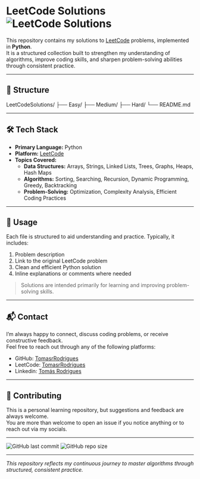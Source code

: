 # LeetCode Solutions ![LeetCode Solutions](https://img.shields.io/badge/LeetCode-Solutions-blueviolet?style=for-the-badge&logo=leetcode)


This repository contains my solutions to [LeetCode](https://leetcode.com) problems, implemented in **Python**.  
It is a structured collection built to strengthen my understanding of algorithms, improve coding skills, and sharpen problem-solving abilities through consistent practice.


---

## 📂 Structure
LeetCodeSolutions/
├── Easy/
├── Medium/
├── Hard/
└── README.md

---

## 🛠 Tech Stack
- **Primary Language:** Python  
- **Platform:** [LeetCode](https://leetcode.com)  
- **Topics Covered:** 
    - **Data Structures:** Arrays, Strings, Linked Lists, Trees, Graphs, Heaps, Hash Maps
    - **Algorithms:** Sorting, Searching, Recursion, Dynamic Programming, Greedy, Backtracking
    - **Problem-Solving:**  Optimization, Complexity Analysis, Efficient Coding Practices

---

## 🚀 Usage
Each file is structured to aid understanding and practice. Typically, it includes:
1. Problem description
2. Link to the original LeetCode problem  
3. Clean and efficient Python solution  
4. Inline explanations or comments where needed

> Solutions are intended primarily for learning and improving problem-solving skills.


---

## 📬 Contact
I’m always happy to connect, discuss coding problems, or receive constructive feedback.  
Feel free to reach out through any of the following platforms:
- GitHub: [TomasrRodrigues](https://github.com/TomasrRodrigues)  
- LeetCode: [TomasrRodrigues](https://leetcode.com/TomasrRodrigues)
- Linkedin: [Tomás Rodrigues](https://www.linkedin.com/in/tomás-vrodrigues)

---

## 🤝 Contributing
This is a personal learning repository, but suggestions and feedback are always welcome.  
You are more than welcome to open an issue if you notice anything or to reach out via my socials.


---

![GitHub last commit](https://img.shields.io/github/last-commit/TomasrRodrigues/LeetCodeSolutions?style=flat-square)
![GitHub repo size](https://img.shields.io/github/repo-size/TomasrRodrigues/LeetCodeSolutions?style=flat-square)

---

*This repository reflects my continuous journey to master algorithms through structured, consistent practice.*